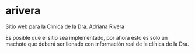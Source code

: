 # arivera
Sitio web para la Clínica de la Dra. Adriana Rivera

Es posible que el sitio sea implementado, por ahora esto es solo un machote
que deberá ser llenado con información real de la clínica de la Dra.

